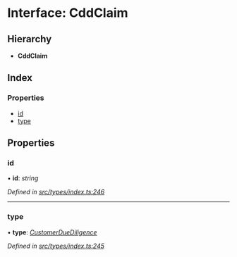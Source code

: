 # Interface: CddClaim

## Hierarchy

* **CddClaim**

## Index

### Properties

* [id](cddclaim.md#id)
* [type](cddclaim.md#type)

## Properties

###  id

• **id**: *string*

*Defined in [src/types/index.ts:246](https://github.com/PolymathNetwork/polymesh-sdk/blob/38ee8078/src/types/index.ts#L246)*

___

###  type

• **type**: *[CustomerDueDiligence](../enums/claimtype.md#customerduediligence)*

*Defined in [src/types/index.ts:245](https://github.com/PolymathNetwork/polymesh-sdk/blob/38ee8078/src/types/index.ts#L245)*
